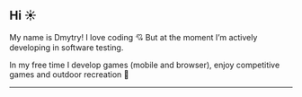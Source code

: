 ## Hi :sunny:

My name is Dmytry!
I love coding :cupid:
But at the moment I’m actively developing in software testing.

In my free time I develop games (mobile and browser), enjoy competitive games and outdoor recreation :ocean:

___

